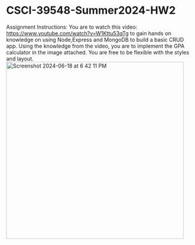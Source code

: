 # CSCI-39548-Summer2024-HW2
Assignment Instructions: You are to watch this video: https://www.youtube.com/watch?v=W1Kttu53qTg to gain hands on knowledge on using Node,Express and MongoDB to build a basic CRUD app.
Using the knowledge from the video, you are to implement the GPA calculator in the image attached. You are free to be flexible with the styles and layout.<img width="474" alt="Screenshot 2024-06-18 at 6 42 11 PM" src="https://github.com/user-attachments/assets/ef6e46f7-9773-4ec8-8253-f86e15bf53a7">

